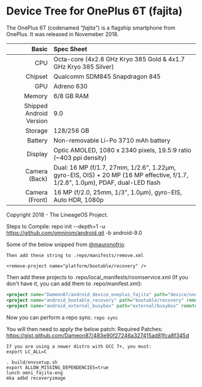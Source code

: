 # Device Tree for OnePlus 6T (fajita)

The OnePlus 6T (codenamed _"fajita"_) is a flagship smartphone from OnePlus.
It was released in Novemeber 2018.

| Basic                   | Spec Sheet                                                                                                                     |
| -----------------------:|:------------------------------------------------------------------------------------------------------------------------------ |
| CPU                     | Octa-core (4x2.8 GHz Kryo 385 Gold & 4x1.7 GHz Kryo 385 Silver)                                                                |
| Chipset                 | Qualcomm SDM845 Snapdragon 845                                                                                                 |
| GPU                     | Adreno 630                                                                                                                     |
| Memory                  | 6/8 GB RAM                                                                                                                     |
| Shipped Android Version | 9.0                                                                                                                            |
| Storage                 | 128/256 GB                                                                                                                     |
| Battery                 | Non-removable Li-Po 3710 mAh battery                                                                                           |
| Display                 | Optic AMOLED, 1080 x 2340 pixels, 19.5:9 ratio (~403 ppi density)                                                                |
| Camera (Back)           | Dual: 16 MP (f/1.7, 27mm, 1/2.6", 1.22µm, gyro-EIS, OIS) + 20 MP (16 MP effective, f/1.7, 1/2.8", 1.0µm), PDAF, dual-LED flash |
| Camera (Front)          | 16 MP (f/2.0, 25mm, 1/3", 1.0µm), gyro-EIS, Auto HDR, 1080p                                                                    |

Copyright 2018 - The LineageOS Project.

Steps to Compile:
repo init --depth=1 -u https://github.com/omnirom/android.git -b android-9.0

Some of the below snipped from [@mauronofrio](https://github.com/mauronofrio)
```
Then add these string to .repo/manifests/remove.xml

<remove-project name="platform/bootable/recovery" />
```

Then add these projects to .repo/local_manifests/roomservice.xml (If you don't have it, you can add them to .repo/manifest.xml): 

```xml
<project name="Dameon87/android_device_oneplus_fajita" path="device/oneplus/fajita" remote="github" revision="android-9.0" />
<project name="android_bootable_recovery" path="bootable/recovery" remote="omnirom" revision="android-9.0" />
<project name="android_external_busybox" path="external/busybox" remote="TeamWin" revision="android-9.0" />
```
Now you can perform a repo sync.
```repo sync```

You will then need to apply the below patch:
Required Patches: https://gist.github.com/Dameon87/483e90f27246a327415ad81fca8f345d

```
If you are using a newer distro with GCC 7+, you must:
export LC_ALL=C
```
```
. build/envsetup.sh
export ALLOW_MISSING_DEPENDENCIES=true
lunch omni_fajita-eng 
mka adbd recoveryimage 
```

